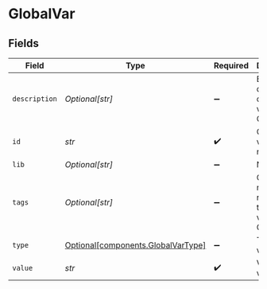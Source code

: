 # GlobalVar


## Fields

| Field                                                                          | Type                                                                           | Required                                                                       | Description                                                                    |
| ------------------------------------------------------------------------------ | ------------------------------------------------------------------------------ | ------------------------------------------------------------------------------ | ------------------------------------------------------------------------------ |
| `description`                                                                  | *Optional[str]*                                                                | :heavy_minus_sign:                                                             | Brief description of this variable. Optional.                                  |
| `id`                                                                           | *str*                                                                          | :heavy_check_mark:                                                             | Global variable name.                                                          |
| `lib`                                                                          | *Optional[str]*                                                                | :heavy_minus_sign:                                                             | N/A                                                                            |
| `tags`                                                                         | *Optional[str]*                                                                | :heavy_minus_sign:                                                             | One or more tags related to this variable. Optional.                           |
| `type`                                                                         | [Optional[components.GlobalVarType]](../../models/components/globalvartype.md) | :heavy_minus_sign:                                                             | Type of variable.                                                              |
| `value`                                                                        | *str*                                                                          | :heavy_check_mark:                                                             | Value of variable                                                              |